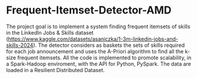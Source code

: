 # Frequent-Itemset-Detector-AMD
The project goal is to implement a system finding frequent itemsets of skills in the LinkedIn Jobs &
Skills dataset (https://www.kaggle.com/datasets/asaniczka/1-3m-linkedin-jobs-and-skills-2024). The detector considers as baskets the sets of skills required for each job announcement and uses the A-Priori algorithm to find all the
k-size frequent itemsets. All the code is implemented to promote scalability,
in a Spark-Hadoop enviroment, with the API for Python, PySpark.
The data are loaded in a Resilient Distributed Dataset. 
